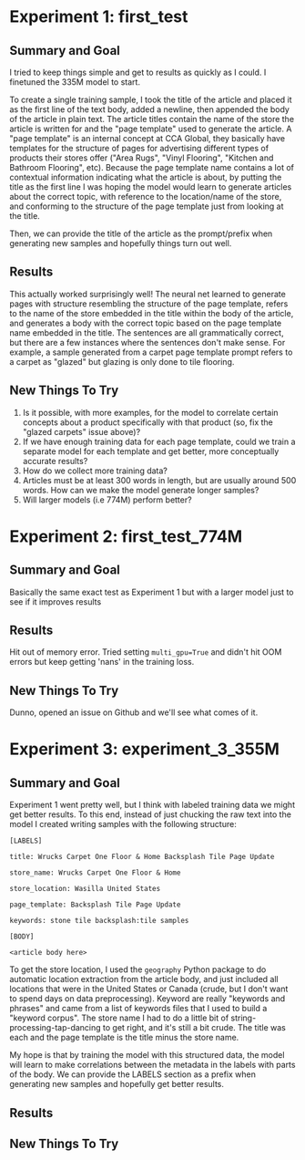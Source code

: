 # Experiment 1: first_test

## Summary and Goal 

I tried to keep things simple and get to results as quickly as I could. I
finetuned the 335M model to start.

To create a single training sample, I took the title of the article and placed
it as the first line of the text body, added a newline, then appended the body
of the article in plain text. The article titles contain the name of the store
the article is written for and the "page template" used to generate the
article. A "page template" is an internal concept at CCA Global, they basically
have templates for the structure of pages for advertising different types of products their
stores offer ("Area Rugs", "Vinyl Flooring", "Kitchen and Bathroom Flooring",
etc). Because the page template name contains a lot of contextual information
indicating what the article is about, by putting the title as the first line I
was hoping the model would learn to generate articles about the correct topic,
with reference to the location/name of the store, and  conforming to the
structure of the page template just from looking at the title.

Then, we can provide the title of the article as the prompt/prefix when generating new samples and hopefully things turn out well.

## Results

This actually worked surprisingly well! The neural net learned to generate
pages with structure resembling the structure of the page template, refers to
the name of the store embedded in the title within the body of the article, and
generates a body with the correct topic based on the page template name
embedded in the title. The sentences are all grammatically correct, but there
are a few instances where the sentences don't make sense. For example, a sample
generated from a carpet page template prompt refers to a carpet as "glazed" but
glazing is only done to tile flooring.

## New Things To Try

1. Is it possible, with more examples, for the model to correlate certain concepts about a product specifically with that product (so, fix the "glazed carpets" issue above)?
2. If we have enough training data for each page template, could we train a separate model for each template and get better, more conceptually accurate results?
3. How do we collect more training data?
4. Articles must be at least 300 words in length, but are usually around 500 words. How can we make the model generate longer samples?
5. Will larger models (i.e 774M) perform better?

# Experiment 2: first_test_774M

## Summary and Goal 

Basically the same exact test as Experiment 1 but with a larger model just to
see if it improves results

## Results

Hit out of memory error. Tried setting `multi_gpu=True` and didn't hit OOM errors but keep getting 'nans' in the training loss. 

## New Things To Try

Dunno, opened an issue on Github and we'll see what comes of it.

# Experiment 3: experiment_3_355M

## Summary and Goal 

Experiment 1 went pretty well, but I think with labeled training data we might get better results. To this end, instead of just chucking the raw text into the model I created writing samples with the following structure: 

```
[LABELS] 

title: Wrucks Carpet One Floor & Home Backsplash Tile Page Update

store_name: Wrucks Carpet One Floor & Home

store_location: Wasilla United States

page_template: Backsplash Tile Page Update

keywords: stone tile backsplash:tile samples

[BODY]

<article body here>
```

To get the store location, I used the `geography` Python package to do automatic location extraction from the article body, and just included all locations that were in the United States or Canada (crude, but I don't want to spend days on data preprocessing). Keyword are really "keywords and phrases" and came from a list of keywords files that I used to build a "keyword corpus". The store name I had to do a little bit of string-processing-tap-dancing to get right, and it's still a bit crude. The title was each and the page template is the title minus the store name.

My hope is that by training the model with this structured data, the model will learn to make correlations between the metadata in the labels with parts of the body. We can provide the LABELS section as a prefix when generating new samples and hopefully get better results. 

## Results

## New Things To Try
